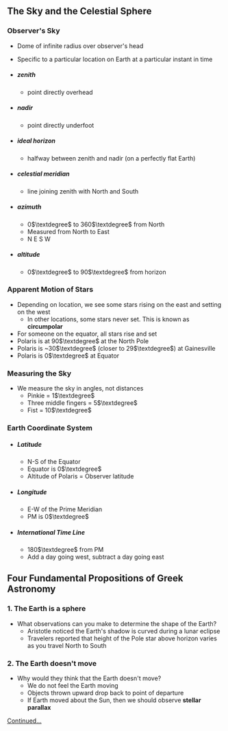 ## The Sky and the Celestial Sphere

### Observer's Sky
- Dome of infinite radius over observer's head
- Specific to a particular location on Earth at a particular instant in time

- ##### zenith
	- point directly overhead
- ##### nadir
	- point directly underfoot
- ##### ideal horizon
	- halfway between zenith and nadir (on a perfectly flat Earth)
- ##### celestial meridian
	- line joining zenith with North and South
- ##### azimuth
	- 0$\textdegree$ to 360$\textdegree$ from North
	- Measured from North to East
	- N E S W
- ##### altitude
	- 0$\textdegree$ to 90$\textdegree$ from horizon

### Apparent Motion of Stars
- Depending on location, we see some stars rising on the east and setting on the west
	- In other locations, some stars never set. This is known as **circumpolar**
- For someone on the equator, all stars rise and set
- Polaris is at 90$\textdegree$ at the North Pole
- Polaris is ~30$\textdegree$ (closer to 29$\textdegree$) at Gainesville
- Polaris is 0$\textdegree$ at Equator

### Measuring the Sky
- We measure the sky in angles, not distances
	- Pinkie = 1$\textdegree$
	- Three middle fingers = 5$\textdegree$ 
	- Fist = 10$\textdegree$  

### Earth Coordinate System
- ##### Latitude
	- N-S of the Equator
	- Equator is 0$\textdegree$
	- Altitude of Polaris = Observer latitude
- ##### Longitude
	- E-W of the Prime Meridian
	- PM is 0$\textdegree$ 

- ##### International Time Line
	- 180$\textdegree$ from PM
	- Add a day going west, subtract a day going east

## Four Fundamental Propositions of Greek Astronomy
### 1. The Earth is a sphere
- What observations can you make to determine the shape of the Earth?
	- Aristotle noticed the Earth's shadow is curved during a lunar eclipse
	- Travelers reported that height of the Pole star above horizon varies as you travel North to South
### 2. The Earth doesn't move
- Why would they think that the Earth doesn't move?
	- We do not feel the Earth moving
	- Objects thrown upward drop back to point of departure
	- If Earth moved about the Sun, then we should observe **stellar parallax**

[Continued...](NEWTN%2009-01-23%20Lecture%204.md)
